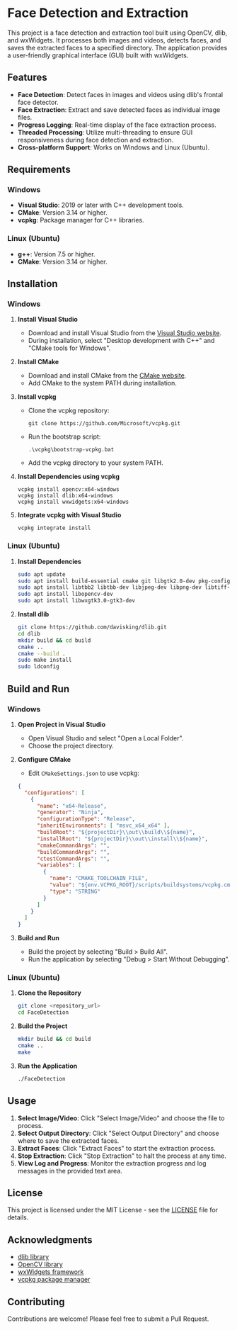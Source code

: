# Face Detection and Extraction

This project is a face detection and extraction tool built using OpenCV, dlib, and wxWidgets. It processes both images and videos, detects faces, and saves the extracted faces to a specified directory. The application provides a user-friendly graphical interface (GUI) built with wxWidgets.

## Features

- **Face Detection**: Detect faces in images and videos using dlib's frontal face detector.
- **Face Extraction**: Extract and save detected faces as individual image files.
- **Progress Logging**: Real-time display of the face extraction process.
- **Threaded Processing**: Utilize multi-threading to ensure GUI responsiveness during face detection and extraction.
- **Cross-platform Support**: Works on Windows and Linux (Ubuntu).

## Requirements

### Windows

- **Visual Studio**: 2019 or later with C++ development tools.
- **CMake**: Version 3.14 or higher.
- **vcpkg**: Package manager for C++ libraries.

### Linux (Ubuntu)

- **g++**: Version 7.5 or higher.
- **CMake**: Version 3.14 or higher.

## Installation

### Windows

1. **Install Visual Studio**
   - Download and install Visual Studio from the [Visual Studio website](https://visualstudio.microsoft.com/).
   - During installation, select "Desktop development with C++" and "CMake tools for Windows".

2. **Install CMake**
   - Download and install CMake from the [CMake website](https://cmake.org/download/).
   - Add CMake to the system PATH during installation.

3. **Install vcpkg**
   - Clone the vcpkg repository:
     ```
     git clone https://github.com/Microsoft/vcpkg.git
     ```
   - Run the bootstrap script:
     ```
     .\vcpkg\bootstrap-vcpkg.bat
     ```
   - Add the vcpkg directory to your system PATH.

4. **Install Dependencies using vcpkg**
   ```
   vcpkg install opencv:x64-windows
   vcpkg install dlib:x64-windows
   vcpkg install wxwidgets:x64-windows
   ```

5. **Integrate vcpkg with Visual Studio**
   
   ```
   vcpkg integrate install
   ```

### Linux (Ubuntu)

1. **Install Dependencies**
   ```bash
   sudo apt update
   sudo apt install build-essential cmake git libgtk2.0-dev pkg-config libavcodec-dev libavformat-dev libswscale-dev
   sudo apt install libtbb2 libtbb-dev libjpeg-dev libpng-dev libtiff-dev libdc1394-22-dev
   sudo apt install libopencv-dev
   sudo apt install libwxgtk3.0-gtk3-dev
   ```

2. **Install dlib**
   ```bash
   git clone https://github.com/davisking/dlib.git
   cd dlib
   mkdir build && cd build
   cmake ..
   cmake --build .
   sudo make install
   sudo ldconfig
   ```

## Build and Run

### Windows

1. **Open Project in Visual Studio**
   - Open Visual Studio and select "Open a Local Folder".
   - Choose the project directory.

2. **Configure CMake**
   - Edit `CMakeSettings.json` to use vcpkg:
   ```json
   {
     "configurations": [
       {
         "name": "x64-Release",
         "generator": "Ninja",
         "configurationType": "Release",
         "inheritEnvironments": [ "msvc_x64_x64" ],
         "buildRoot": "${projectDir}\\out\\build\\${name}",
         "installRoot": "${projectDir}\\out\\install\\${name}",
         "cmakeCommandArgs": "",
         "buildCommandArgs": "",
         "ctestCommandArgs": "",
         "variables": [
           {
             "name": "CMAKE_TOOLCHAIN_FILE",
             "value": "${env.VCPKG_ROOT}/scripts/buildsystems/vcpkg.cmake",
             "type": "STRING"
           }
         ]
       }
     ]
   }
   ```

3. **Build and Run**
   - Build the project by selecting "Build > Build All".
   - Run the application by selecting "Debug > Start Without Debugging".

### Linux (Ubuntu)

1. **Clone the Repository**
   ```bash
   git clone <repository_url>
   cd FaceDetection
   ```

2. **Build the Project**
   ```bash
   mkdir build && cd build
   cmake ..
   make
   ```

3. **Run the Application**
   ```bash
   ./FaceDetection
   ```

## Usage

1. **Select Image/Video**: Click "Select Image/Video" and choose the file to process.
2. **Select Output Directory**: Click "Select Output Directory" and choose where to save the extracted faces.
3. **Extract Faces**: Click "Extract Faces" to start the extraction process.
4. **Stop Extraction**: Click "Stop Extraction" to halt the process at any time.
5. **View Log and Progress**: Monitor the extraction progress and log messages in the provided text area.

## License

This project is licensed under the MIT License - see the [LICENSE](LICENSE) file for details.

## Acknowledgments

- [dlib library](http://dlib.net/)
- [OpenCV library](https://opencv.org/)
- [wxWidgets framework](https://www.wxwidgets.org/)
- [vcpkg package manager](https://github.com/microsoft/vcpkg)

## Contributing

Contributions are welcome! Please feel free to submit a Pull Request.
```

